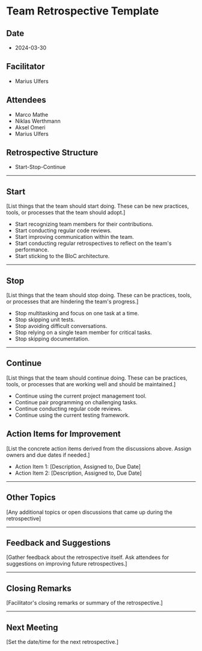 # Team Retrospective Template

## Date

- 2024-03-30

## Facilitator

- Marius Ulfers

## Attendees

- Marco Mathe
- Niklas Werthmann
- Aksel Omeri
- Marius Ulfers

## Retrospective Structure

- Start-Stop-Continue

---

## Start

[List things that the team should start doing. These can be new practices, tools, or processes that the team should adopt.]

- Start recognizing team members for their contributions.
- Start conducting regular code reviews.
- Start improving communication within the team.
- Start conducting regular retrospectives to reflect on the team's performance.
- Start sticking to the BloC architecture.

---

## Stop

[List things that the team should stop doing. These can be practices, tools, or processes that are hindering the team's progress.]

- Stop multitasking and focus on one task at a time.
- Stop skipping unit tests.
- Stop avoiding difficult conversations.
- Stop relying on a single team member for critical tasks.
- Stop skipping documentation.

---

## Continue

[List things that the team should continue doing. These can be practices, tools, or processes that are working well and should be maintained.]

- Continue using the current project management tool.
- Continue pair programming on challenging tasks.
- Continue conducting regular code reviews.
- Continue using the current testing framework.

## Action Items for Improvement

[List the concrete action items derived from the discussions above. Assign owners and due dates if needed.]

- Action Item 1: [Description, Assigned to, Due Date]
- Action Item 2: [Description, Assigned to, Due Date]

---

## Other Topics

[Any additional topics or open discussions that came up during the retrospective]

---

## Feedback and Suggestions

[Gather feedback about the retrospective itself. Ask attendees for suggestions on improving future retrospectives.]

---

## Closing Remarks

[Facilitator's closing remarks or summary of the retrospective.]

---

## Next Meeting

[Set the date/time for the next retrospective.]

